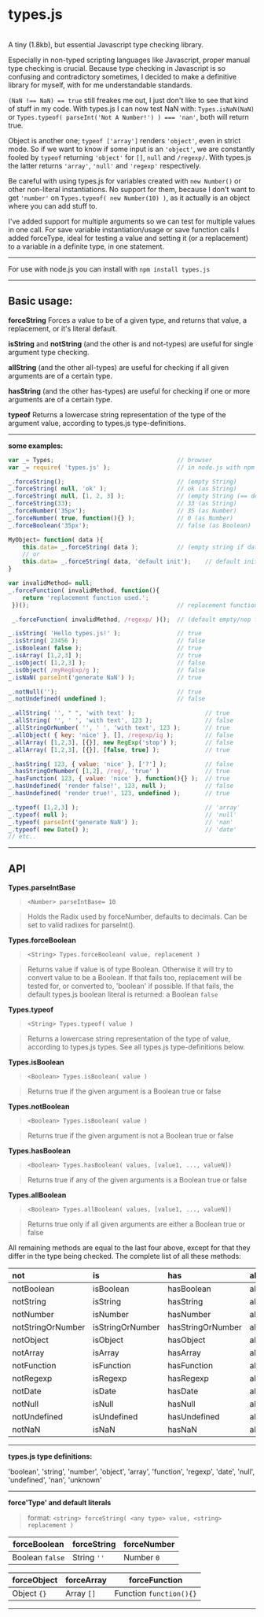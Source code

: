 types.js
========
<br/>
A tiny (1.8kb), but essential Javascript type checking library.

Especially in non-typed scripting languages like Javascript, proper manual type checking is crucial.
Because type checking in Javascript is so confusing and contradictory sometimes, I decided to make a
definitive library for myself, with for me understandable standards.

`(NaN !== NaN) == true` still freakes me out, I just don't like to see that kind of stuff in my code.
With types.js I can now test NaN with: `Types.isNaN(NaN)` or `Types.typeof( parseInt('Not A Number!') ) === 'nan'`,
both will return true.

Object is another one; `typeof ['array']` renders `'object'`, even in strict mode. So if we want to know
if some input is an `'object'`, we are constantly fooled by `typeof` returning `'object'` for `[]`, `null`
and `/regexp/`. With types.js the latter returns `'array'`, `'null'` and `'regexp'` respectively.

Be careful with using types.js for variables created with `new Number()` or other non-literal instantiations. No
support for them, because I don't want to get `'number'` on `Types.typeof( new Number(10) )`, as it actually is an object
where you can add stuff to.

I've added support for multiple arguments so we can test for multiple values in one call. For save variable
instantiation/usage or save function calls I added forceType, ideal for testing a value and setting it (or a replacement)
to a variable in a definite type, in one statement.
___
For use with node.js you can install with `npm install types.js`
___

Basic usage:
------------

**forceString** Forces a value to be of a given type, and returns that value, a replacement, or it's literal default.

**isString** and **notString** (and the other is and not-types) are useful for single argument type checking.

**allString** (and the other all-types) are useful for checking if all given arguments are of a certain type.

**hasString** (and the other has-types) are useful for checking if one or more arguments are of a certain type.

**typeof** Returns a lowercase string representation of the type of the argument value, according to types.js type-definitions.

___

**some examples:**
```javascript
var _= Types;									// browser
var _= require( 'types.js' );					// in node.js with npm

_.forceString();								// (empty String)
_.forceString( null, 'ok' );					// ok (as String)
_.forceString( null, [1, 2, 3] );				// (empty String (== default literal) )
_.forceString(33);								// 33 (as String)
_.forceNumber('35px');							// 35 (as Number)
_.forceNumber( true, function(){} );			// 0 (as Number)
_.forceBoolean('35px');							// false (as Boolean)

MyObject= function( data ){
	this.data= _.forceString( data );			// (empty string if data is not of type string or number)
	// or
	this.data= _.forceString( data, 'default init');	// default init
}

var invalidMethod= null;
_.forceFunction( invalidMethod, function(){
	return 'replacement function used.';
 })();											// replacement function used

 _.forceFunction( invalidMethod, /regexp/ )();	// (default empty/nop function is called)

_.isString( 'Hello types.js!' );				// true
_.isString( 23456 );							// false
_.isBoolean( false );							// true
_.isArray( [1,2,3] );							// true
_.isObject( [1,2,3] );							// false
_.isObject( /myRegExp/g );						// false
_.isNaN( parseInt('generate NaN') );			// true

_.notNull('');									// true
_.notUndefined( undefined );					// false

_.allString( '', " ", 'with text' );					// true
_.allString( '', ' ', 'with text', 123 );				// false
_.allStringOrNumber( '', ' ', 'with text', 123 );		// true
_.allObject( { key: 'nice' }, [], /regexp/ig );			// false
_.allArray( [1,2,3], [{}], new RegExp('stop') );		// false
_.allArray( [1,2,3], [{}], [false, true] );				// true

_.hasString( 123, { value: 'nice' }, ['?'] );			// false
_.hasStringOrNumber( [1,2], /reg/, 'true' )				// true
_.hasFunction( 123, { value: 'nice' }, function(){} );	// true
_.hasUndefined( 'render false!', 123, null );			// false
_.hasUndefined( 'render true!', 123, undefined );		// true

_.typeof( [1,2,3] );									// 'array'
_.typeof( null );										// 'null'
_.typeof( parseInt('generate NaN') );					// 'nan'
_.typeof( new Date() );									// 'date'
// etc..
```
___
API
---

**Types.parseIntBase**
> `<Number> parseIntBase= 10`

> Holds the Radix used by forceNumber, defaults to decimals. Can be set to valid radixes for parseInt().

**Types.forceBoolean**
> `<String> Types.forceBoolean( value, replacement )`

> Returns value if value is of type Boolean. Otherwise it will try to convert value to be a Boolean. If that
> fails too, replacement will be tested for, or converted to, 'boolean' if possible. If that fails, the default
> types.js boolean literal is returned: a Boolean `false`

**Types.typeof**
> `<String> Types.typeof( value )`

> Returns a lowercase string representation of the type of value, according to types.js types. See all types.js
> type-definitions below.

**Types.isBoolean**
> `<Boolean> Types.isBoolean( value )`

> Returns true if the given argument is a Boolean true or false

**Types.notBoolean**
> `<Boolean> Types.isBoolean( value )`

> Returns true if the given argument is not a Boolean true or false

**Types.hasBoolean**
> `<Boolean> Types.hasBoolean( values, [value1, ..., valueN])`

> Returns true if any of the given arguments is a Boolean true or false

**Types.allBoolean**
> `<Boolean> Types.allBoolean( values, [value1, ..., valueN])`

> Returns true only if all given arguments are either a Boolean true or false

All remaining methods are equal to the last four above, except for that they differ in the type being checked. The complete
list of all these methods:

not					|is					|has					|all
:-----------------|:----------------|:----------------|:-----------------
notBoolean			|isBoolean			|hasBoolean			|allBoolean
notString			|isString			|hasString			|allString
notNumber			|isNumber			|hasNumber			|allNumber
notStringOrNumber	|isStringOrNumber	|hasStringOrNumber|allStringOrNumber
notObject			|isObject			|hasObject			|allObject
notArray				|isArray				|hasArray			|allArray
notFunction			|isFunction			|hasFunction		|allFunction
notRegexp			|isRegexp			|hasRegexp			|allRegexp
notDate				|isDate				|hasDate				|allDate
notNull				|isNull				|hasNull				|allNull
notUndefined		|isUndefined		|hasUndefined		|allUndefined
notNaN				|isNaN				|hasNaN				|allNaN

____________________________
**types.js type definitions:**

'boolean', 'string', 'number', 'object', 'array', 'function', 'regexp', 'date', 'null', 'undefined', 'nan', 'unknown'

____________________________
**force'Type' and default literals**

> format: `<string> forceString( <any type> value, <string> replacement )`

forceBoolean	|forceString	|forceNumber
---------------|--------------|--------------
Boolean `false`|String `''`	|Number `0`

forceObject		|forceArray		|forceFunction
---------------|--------------|--------------
Object `{}`		|Array `[]`		|Function `function(){}`

___